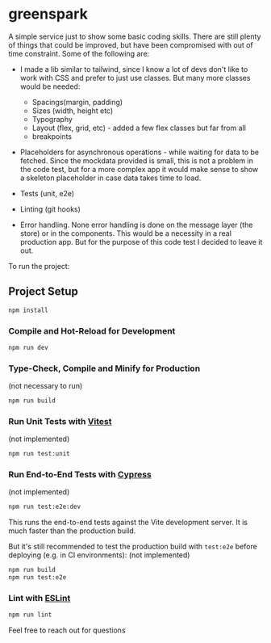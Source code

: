 # greenspark

A simple service just to show some basic coding skills. There are still plenty of things that could be improved, but have been compromised with out of time constraint. Some of the following are:

* I made a lib similar to tailwind, since I know a lot of devs don't like to work with CSS and prefer to just use classes. But many more classes would be needed:
    - Spacings(margin, padding)
    - Sizes (width, height etc)
    - Typography
    - Layout (flex, grid, etc) - added a few flex classes but far from all
    - breakpoints

* Placeholders for asynchronous operations - while waiting for data to be fetched. Since the mockdata provided is small, this is not a problem in the code test, but for a more complex app it would make sense to show a skeleton placeholder in case data takes time to load.
* Tests (unit, e2e)
* Linting (git hooks)
* Error handling. None error handling is done on the message layer (the store) or in the components. This would be a necessity in a real production app. But for the purpose of this code test I decided to leave it out. 

To run the project:

## Project Setup

```sh
npm install
```

### Compile and Hot-Reload for Development

```sh
npm run dev
```

### Type-Check, Compile and Minify for Production
(not necessary to run)
```sh
npm run build
```

### Run Unit Tests with [Vitest](https://vitest.dev/)
(not implemented)
```sh
npm run test:unit
```

### Run End-to-End Tests with [Cypress](https://www.cypress.io/)

(not implemented)
```sh
npm run test:e2e:dev
```

This runs the end-to-end tests against the Vite development server.
It is much faster than the production build.

But it's still recommended to test the production build with `test:e2e` before deploying (e.g. in CI environments):
(not implemented)
```sh
npm run build
npm run test:e2e
```

### Lint with [ESLint](https://eslint.org/)

```sh
npm run lint
```

Feel free to reach out for questions
